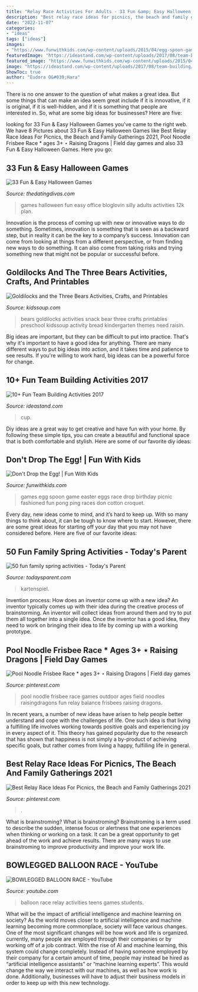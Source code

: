 ```yaml
---
title: "Relay Race Activities For Adults - 33 Fun &amp; Easy Halloween Games"
description: "Best relay race ideas for picnics, the beach and family gatherings 2021"
date: "2022-11-07"
categories:
- "ideas"
tags: ["ideas"]
images:
- "https://www.funwithkids.com/wp-content/uploads/2015/04/egg-spoon-game.jpg"
featuredImage: "https://ideastand.com/wp-content/uploads/2017/08/team-building/3-team-building-activities-fun.jpg"
featured_image: "https://www.funwithkids.com/wp-content/uploads/2015/04/egg-spoon-game.jpg"
image: "https://ideastand.com/wp-content/uploads/2017/08/team-building/3-team-building-activities-fun.jpg"
ShowToc: true
author: "Eudora O&#039;Hara"
---
```



There is no one answer to the question of what makes a great idea. But some things that can make an idea seem great include if it is innovative, if it is original, if it is well-hidden, and if it is something that people are interested in.  So, what are some big ideas for businesses? Here are five: 

	

		
looking for 33 Fun &amp; Easy Halloween Games you've came to the right web. We have 8 Pictures about 33 Fun &amp; Easy Halloween Games like Best Relay Race Ideas For Picnics, the Beach and Family Gatherings 2021, Pool Noodle Frisbee Race * ages 3+ ⋆ Raising Dragons | Field day games and also 33 Fun &amp; Easy Halloween Games. Here you go:
		
    
## 33 Fun &amp; Easy Halloween Games

<img loading=lazy src="http://www.thedatingdivas.com/wp-content/uploads/fun-and-silly-games-pinterest.jpg" onerror="this.onerror=null;this.src='https://tse1.mm.bing.net/th?id=OIP.rTq3mGt34ITGJByWJsXLigHaS5&amp;pid=15.1';" alt="33 Fun &amp; Easy Halloween Games">

_Source: thedatingdivas.com_

>games halloween fun easy office bloglovin silly adults activities 12k plan. 

	

Innovation is the process of coming up with new or innovative ways to do something. Sometimes, innovation is something that is seen as a backward step, but in reality it can be the key to a company’s success. Innovation can come from looking at things from a different perspective, or from finding new ways to do something. It can also come from taking risks and trying something new that might not be popular or successful before.

    
## Goldilocks And The Three Bears Activities, Crafts, And Printables

<img loading=lazy src="https://www.kidssoup.com/sites/default/files/legacy/images/themes/bears/r_BearSnack_large.jpg" onerror="this.onerror=null;this.src='https://tse3.mm.bing.net/th?id=OIP.o_iyuyKv7iD2kfIlSlvHKwHaHa&amp;pid=15.1';" alt="Goldilocks and the Three Bears Activities, Crafts, and Printables">

_Source: kidssoup.com_

>bears goldilocks activities snack bear three crafts printables preschool kidssoup activity bread kindergarten themes need raisin. 

	

Big ideas are important, but they can be difficult to put into practice. That's why it's important to have a good idea for anything. There are many different ways to put big ideas into action, and it takes time and patience to see results. If you're willing to work hard, big ideas can be a powerful force for change.

    
## 10+ Fun Team Building Activities 2017

<img loading=lazy src="https://ideastand.com/wp-content/uploads/2017/08/team-building/3-team-building-activities-fun.jpg" onerror="this.onerror=null;this.src='https://tse3.mm.bing.net/th?id=OIP.80oa6rtuCeAc92A3wUa65wDYEg&amp;pid=15.1';" alt="10+ Fun Team Building Activities 2017">

_Source: ideastand.com_

>cup. 

	

Diy ideas are a great way to get creative and have fun with your home. By following these simple tips, you can create a beautiful and functional space that is both comfortable and stylish. Here are some of our favorite diy ideas: 

    
## Don&#039;t Drop The Egg! | Fun With Kids

<img loading=lazy src="https://www.funwithkids.com/wp-content/uploads/2015/04/egg-spoon-game.jpg" onerror="this.onerror=null;this.src='https://tse1.mm.bing.net/th?id=OIP.cXLFP88X-v9VSVtnzWxOIgHaKR&amp;pid=15.1';" alt="Don&#039;t Drop the Egg! | Fun With Kids">

_Source: funwithkids.com_

>games egg spoon game easter eggs race drop birthday picnic fashioned fun pong ping races don cotton croquet. 

	

Every day, new ideas come to mind, and it’s hard to keep up. With so many things to think about, it can be tough to know where to start. However, there are some great ideas for starting off your day that you may not have considered before. Here are five of our favorite ideas: 

    
## 50 Fun Family Spring Activities - Today&#039;s Parent

<img loading=lazy src="https://www.todaysparent.com/wp-content/uploads/2017/04/spring-activities-park.jpg" onerror="this.onerror=null;this.src='https://tse3.mm.bing.net/th?id=OIP.snp6eYBs1P0dR0SOHaMVAgHaFj&amp;pid=15.1';" alt="50 fun family spring activities - Today&#039;s Parent">

_Source: todaysparent.com_

>kartenspiel. 

	

Invention process: How does an inventor come up with a new idea?
An inventor typically comes up with their idea during the creative process of brainstorming. An inventor will collect ideas from around them and try to put them all together into a single idea. Once the inventor has a good idea, they need to work on bringing their idea to life by coming up with a working prototype.

    
## Pool Noodle Frisbee Race * Ages 3+ ⋆ Raising Dragons | Field Day Games

<img loading=lazy src="https://i.pinimg.com/736x/b0/62/7f/b0627fb8f4abf9490ddbff5286eddb56.jpg" onerror="this.onerror=null;this.src='https://tse1.mm.bing.net/th?id=OIP.cygD6pXk0wZCvvemzZsKSwHaHS&amp;pid=15.1';" alt="Pool Noodle Frisbee Race * ages 3+ ⋆ Raising Dragons | Field day games">

_Source: pinterest.com_

>pool noodle frisbee race games outdoor ages field noodles raisingdragons fun relay balance frisbees raising dragons. 

	

In recent years, a number of new ideas have arisen to help people better understand and cope with the challenges of life. One such idea is that living a fulfilling life involves working towards positive goals and experiencing joy in every aspect of it. This theory has gained popularity due to the research that has shown that happiness is not simply a by-product of achieving specific goals, but rather comes from living a happy, fulfilling life in general.

    
## Best Relay Race Ideas For Picnics, The Beach And Family Gatherings 2021

<img loading=lazy src="https://i.pinimg.com/originals/37/00/7b/37007b327da003f41e148a6da077fb6d.jpg" onerror="this.onerror=null;this.src='https://tse2.mm.bing.net/th?id=OIP.sIE9XwUKpAaWVgPJRVLE_gHaLG&amp;pid=15.1';" alt="Best Relay Race Ideas For Picnics, the Beach and Family Gatherings 2021">

_Source: pinterest.com_

>. 

	

What is brainstroming?
What is brainstroming? Brainstroming is a term used to describe the sudden, intense focus or alertness that one experiences when thinking or working on a task. It can be a great opportunity to get ahead of the work and achieve results. There are many ways to use brainstroming to improve productivity and improve your work life.

    
## BOWLEGGED BALLOON RACE - YouTube

<img loading=lazy src="https://i.ytimg.com/vi/BrMEH0jyLh0/hqdefault.jpg" onerror="this.onerror=null;this.src='https://tse3.mm.bing.net/th?id=OIP.UKJL9V6ruIZZMocTTktflwHaFj&amp;pid=15.1';" alt="BOWLEGGED BALLOON RACE - YouTube">

_Source: youtube.com_

>balloon race relay activities teens games students. 

	

What will be the impact of artificial intelligence and machine learning on society?
As the world moves closer to artificial intelligence and machine learning becoming more commonplace, society will face various changes. One of the most significant changes will be how work and life is organized. currently, many people are employed through their companies or by working off of a job contract. With the rise of AI and machine learning, this system could change completely. Instead of having someone employed by their company for a certain amount of time, people may instead be hired as “artificial intelligence assistants” or “machine learning experts”. This would change the way we interact with our machines, as well as how work is done. Additionally, businesses will have to adjust their business models in order to keep up with this new technology.

